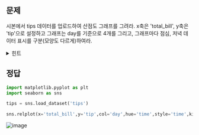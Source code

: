 ## 문제
시본에서 tips 데이터를 업로드하여 산점도 그래프를 그려라.
x축은 'total_bill', y축은 'tip'으로 설정하고 그래프는 day를 기준으로 4개를 그리고, 
그래프마다 점심, 저녁 데이터 표시를 구분(모양도 다르게)하여라.

<details>
<summary>힌트</summary>
<div markdown="1">

산점도 그래프를 여러 개 그리기 위한 함수로 **replot()** 을 사용하여라.</br>
매개변수로는 x, y, col, hue, style, kind, data가 들어간다.

</div>
</details>

## 정답
```python
import matplotlib.pyplot as plt
import seaborn as sns

tips = sns.load_dataset('tips')

sns.relplot(x='total_bill',y='tip',col='day',hue='time',style='time',kind='scatter',data=tips)
```
![image](https://github.com/sejongsmarcle/2023_Autumn_DataAnalysisStudy/assets/128217747/770aabfb-1855-441b-b6e6-3e72476006f6)
